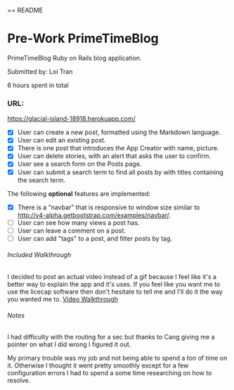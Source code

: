 == README
# Pre-Work PrimeTimeBlog

PrimeTimeBlog Ruby on Rails blog application.

Submitted by: Loi Tran

6 hours spent in total

### URL:
https://glacial-island-18918.herokuapp.com/


* [x] User can create a new post, formatted using the Markdown language.
* [x] User can edit an existing post.
* [x] There is one post that introduces the App Creator with name, picture.
* [x] User can delete stories, with an alert that asks the user to confirm.
* [x] User see a search form on the Posts page.
* [x] User can submit a search term to find all posts by with titles containing the search term.

The following **optional** features are implemented:
* [x] There is a "navbar" that is responsive to window size similar to http://v4-alpha.getbootstrap.com/examples/navbar/.
* [ ] User can see how many views a post has.
* [ ] User can leave a comment on a post.
* [ ] User can add "tags" to a post, and filter posts by tag.

###### Included Walkthrough
I decided to post an actual video instead of a gif because I feel like it's a better way to explain the app and it's uses.
If you feel like you want me to use the licecap software then don't hesitate to tell me and I'll do it the way you wanted me to.
[Video Walkthrough](http://www.youtube.com/watch?v=krldD3OL7p8)


###### Notes

I had difficulty with the routing for a sec but thanks to Cang giving me a pointer on what I did wrong I figured it out.

My primary trouble was my job and not being able to spend a ton of time on it. Otherwise I thought it went pretty smoothly except for a few configuration errors I had to spend a some time researching on how to resolve.
